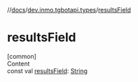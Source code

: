 //[docs](../../index.md)/[dev.inmo.tgbotapi.types](index.md)/[resultsField](results-field.md)



# resultsField  
[common]  
Content  
const val [resultsField](results-field.md): [String](https://kotlinlang.org/api/latest/jvm/stdlib/kotlin/-string/index.html)  



